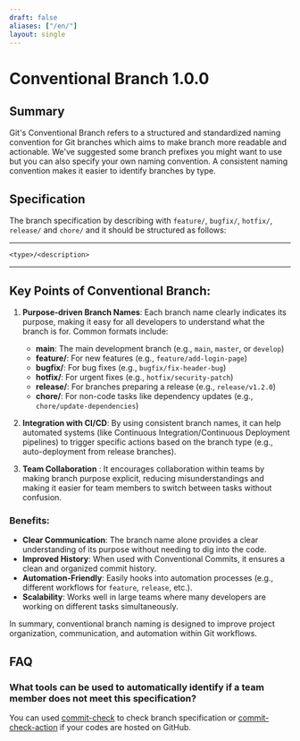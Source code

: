 ```yaml
---
draft: false
aliases: ["/en/"]
layout: single
---
```


# Conventional Branch 1.0.0

## Summary

Git's Conventional Branch refers to a structured and standardized naming convention for Git branches which aims to make branch more readable and actionable. We've suggested some branch prefixes you might want to use but you can also specify your own naming convention. A consistent naming convention makes it easier to identify branches by type.

## Specification

The branch specification by describing with `feature/`, `bugfix/`, `hotfix/`, `release/` and `chore/` and it should be structured as follows:

---

```
<type>/<description>
```
---

## Key Points of Conventional Branch:

1. **Purpose-driven Branch Names**: Each branch name clearly indicates its purpose, making it easy for all developers to understand what the branch is for. Common formats include:

   - **main**: The main development branch (e.g., `main`, `master`, or `develop`)
   - **feature/**: For new features (e.g., `feature/add-login-page`)
   - **bugfix/**: For bug fixes (e.g., `bugfix/fix-header-bug`)
   - **hotfix/**: For urgent fixes (e.g., `hotfix/security-patch`)
   - **release/**: For branches preparing a release (e.g., `release/v1.2.0`)
   - **chore/**: For non-code tasks like dependency updates (e.g., `chore/update-dependencies`)

2. **Integration with CI/CD**: By using consistent branch names, it can help automated systems (like Continuous Integration/Continuous Deployment pipelines) to trigger specific actions based on the branch type (e.g., auto-deployment from release branches).

3. **Team Collaboration** : It encourages collaboration within teams by making branch purpose explicit, reducing misunderstandings and making it easier for team members to switch between tasks without confusion.

### Benefits:

- **Clear Communication**: The branch name alone provides a clear understanding of its purpose without needing to dig into the code.
- **Improved History**: When used with Conventional Commits, it ensures a clean and organized commit history.
- **Automation-Friendly**: Easily hooks into automation processes (e.g., different workflows for `feature`, `release`, etc.).
- **Scalability**: Works well in large teams where many developers are working on different tasks simultaneously.

In summary, conventional branch naming is designed to improve project organization, communication, and automation within Git workflows.

## FAQ

### What tools can be used to automatically identify if a team member does not meet this specification?

You can used [commit-check](https://github.com/commit-check/commit-check) to check branch specification or [commit-check-action](https://github.com/commit-check/commit-check-action) if your codes are hosted on GitHub.
